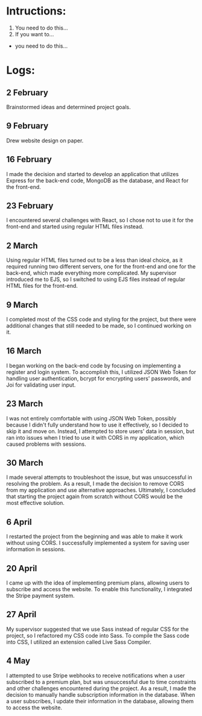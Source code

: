 # Intructions:

1. You need to do this...
1. If you want to...

- you need to do this...

# Logs:

## 2 February

Brainstormed ideas and determined project goals.

## 9 February

Drew website design on paper.

## 16 February

I made the decision and started to develop an application that utilizes Express for the back-end code, MongoDB as the database, and React for the front-end.

## 23 February

I encountered several challenges with React, so I chose not to use it for the front-end and started using regular HTML files instead.

## 2 March

Using regular HTML files turned out to be a less than ideal choice, as it required running two different servers, one for the front-end and one for the back-end, which made everything more complicated. My supervisor introduced me to EJS, so I switched to using EJS files instead of regular HTML files for the front-end.

## 9 March

I completed most of the CSS code and styling for the project, but there were additional changes that still needed to be made, so I continued working on it.

## 16 March

I began working on the back-end code by focusing on implementing a register and login system. To accomplish this, I utilized JSON Web Token for handling user authentication, bcrypt for encrypting users' passwords, and Joi for validating user input.

## 23 March

I was not entirely comfortable with using JSON Web Token, possibly because I didn't fully understand how to use it effectively, so I decided to skip it and move on. Instead, I attempted to store users' data in session, but ran into issues when I tried to use it with CORS in my application, which caused problems with sessions.

## 30 March

I made several attempts to troubleshoot the issue, but was unsuccessful in resolving the problem. As a result, I made the decision to remove CORS from my application and use alternative approaches. Ultimately, I concluded that starting the project again from scratch without CORS would be the most effective solution.

## 6 April

I restarted the project from the beginning and was able to make it work without using CORS. I successfully implemented a system for saving user information in sessions.

## 20 April

I came up with the idea of implementing premium plans, allowing users to subscribe and access the website. To enable this functionality, I integrated the Stripe payment system.

## 27 April

My supervisor suggested that we use Sass instead of regular CSS for the project, so I refactored my CSS code into Sass. To compile the Sass code into CSS, I utilized an extension called Live Sass Compiler.

## 4 May

I attempted to use Stripe webhooks to receive notifications when a user subscribed to a premium plan, but was unsuccessful due to time constraints and other challenges encountered during the project. As a result, I made the decision to manually handle subscription information in the database. When a user subscribes, I update their information in the database, allowing them to access the website.
